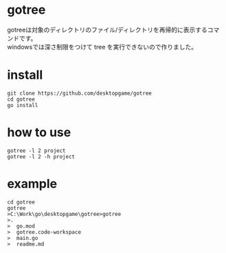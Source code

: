 # gotree
gotreeは対象のディレクトリのファイル/ディレクトリを再帰的に表示するコマンドです。  
windowsでは深さ制限をつけて tree を実行できないので作りました。

# install
````
git clone https://github.com/desktopgame/gotree
cd gotree
go install
````

# how to use
````
gotree -l 2 project
gotree -l 2 -h project
````

# example
````
cd gotree
gotree
>C:\Work\go\desktopgame\gotree>gotree
>.
>  go.mod
>  gotree.code-workspace
>  main.go
>  readme.md
````